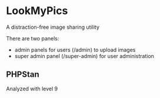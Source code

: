 # LookMyPics

A distraction-free image sharing utility

There are two panels:
- admin panels for users (/admin) to upload images
- super admin panel (/super-admin) for user administration

## PHPStan

Analyzed with level 9
